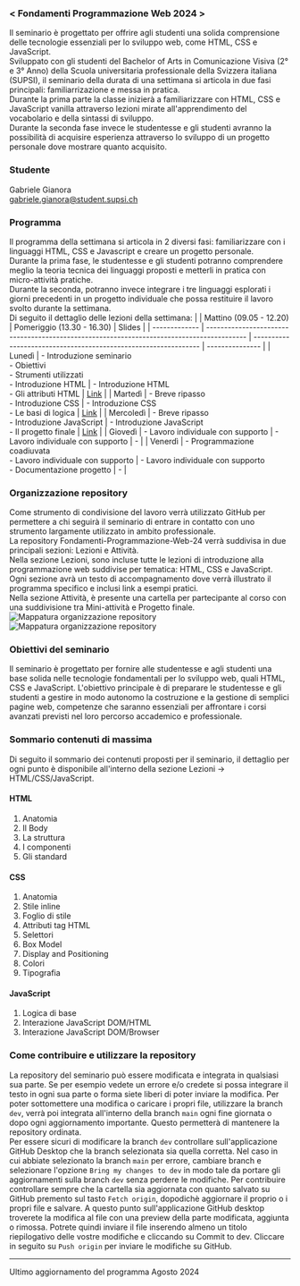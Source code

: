 ### < Fondamenti Programmazione Web 2024 >
Il seminario è progettato per offrire agli studenti una solida comprensione delle tecnologie essenziali per lo sviluppo web, come HTML, CSS e JavaScript.<br>
Sviluppato con gli studenti del Bachelor of Arts in Comunicazione Visiva (2° e 3° Anno) della Scuola universitaria professionale della Svizzera italiana (SUPSI), il seminario della durata di una settimana si articola in due fasi principali: familiarrizazione e messa in pratica.<br>
Durante la prima parte la classe inizierà a familiarizzare con HTML, CSS e JavaScript vanilla attraverso lezioni mirate all'apprendimento del vocabolario e della sintassi di sviluppo.<br>
Durante la seconda fase invece le studentesse e gli studenti avranno la possibilità di acquisire esperienza attraverso lo sviluppo di un progetto personale dove mostrare quanto acquisito.

### Studente
Gabriele Gianora<br>
gabriele.gianora@student.supsi.ch

### Programma
Il programma della settimana si articola in 2 diversi fasi: familiarizzare con i linguaggi HTML, CSS e Javascript e creare un progetto personale.<br>
Durante la prima fase, le studentesse e gli studenti potranno comprendere meglio la teoria tecnica dei linguaggi proposti e metterli in pratica con micro-attività pratiche.<br>
Durante la seconda, potranno invece integrare i tre linguaggi esplorati i giorni precedenti in un progetto individuale che possa restituire il lavoro svolto durante la settimana.<br>
Di seguito il dettaglio delle lezioni della settimana:
|               | Mattino (09.05 - 12.20)                                                                   | Pomeriggio (13.30 - 16.30)                                      | Slides          |
| ------------- | ----------------------------------------------------------------------------------------- | --------------------------------------------------------------- | --------------- |
| Lunedì        | - Introduzione seminario<br>- Obiettivi<br>- Strumenti utilizzati<br> - Introduzione HTML | - Introduzione HTML<br>- Gli attributi HTML                     | [Link](https://zenodo.org/records/13736597)            |
| Martedì       | - Breve ripasso<br>- Introduzione CSS                                                     | - Introduzione CSS<br>- Le basi di logica                       | [Link](https://zenodo.org/records/13743483)            |
| Mercoledì     | - Breve ripasso<br>- Introduzione JavaScript                                              | - Introduzione JavaScript<br>- Il progetto finale               | [Link](esempio.com)            |
| Giovedì       | - Lavoro individuale con supporto                                                         | - Lavoro individuale con supporto                               | -            |
| Venerdì       | - Programmazione coadiuvata<br>- Lavoro individuale con supporto                          | - Lavoro individuale con supporto<br>- Documentazione progetto  | -            |

### Organizzazione repository
Come strumento di condivisione del lavoro verrà utilizzato GitHub per permettere a chi seguirà il seminario di entrare in contatto con uno strumento largamente utilizzato in ambito professionale.<br>
La repository Fondamenti-Programmazione-Web-24 verrà suddivisa in due principali sezioni: Lezioni e Attività.<br>
Nella sezione Lezioni, sono incluse tutte le lezioni di introduzione alla programmazione web suddivise per tematica: HTML, CSS e JavaScript. Ogni sezione avrà un testo di accompagnamento dove verrà illustrato il programma specifico e inclusi link a esempi pratici.<br>
Nella sezione Attività, è presente una cartella per partecipante al corso con una suddivisione tra Mini-attività e Progetto finale.<br>
![Mappatura organizzazione repository](Treemap_GithubRepo_CV_Black.png#gh-light-mode-only)
![Mappatura organizzazione repository](Treemap_GithubRepo_CV_White.png#gh-dark-mode-only)

### Obiettivi del seminario
Il seminario è progettato per fornire alle studentesse e agli studenti una base solida nelle tecnologie fondamentali per lo sviluppo web, quali HTML, CSS e JavaScript.
L'obiettivo principale è di preparare le studentesse e gli studenti a gestire in modo autonomo la costruzione e la gestione di semplici pagine web, competenze che saranno essenziali per affrontare i corsi avanzati previsti nel loro percorso accademico e professionale.

### Sommario contenuti di massima
Di seguito il sommario dei contenuti proposti per il seminario, il dettaglio per ogni punto è disponibile all'interno della sezione Lezioni -> HTML/CSS/JavaScript.
#### HTML
1. Anatomia
2. Il Body
3. La struttura
4. I componenti
5. Gli standard
#### CSS
1. Anatomia
2. Stile inline
3. Foglio di stile
4. Attributi tag HTML
5. Selettori
6. Box Model
7. Display and Positioning
8. Colori
9. Tipografia
#### JavaScript
1. Logica di base
2. Interazione JavaScript DOM/HTML
3. Interazione JavaScript DOM/Browser

### Come contribuire e utilizzare la repository
La repository del seminario può essere modificata e integrata in qualsiasi sua parte. Se per esempio vedete un errore e/o credete si possa integrare il testo in ogni sua parte o forma siete liberi di poter inviare la modifica.
Per poter sottomettere una modifica o caricare i propri file, utilizzare la branch `dev`, verrà poi integrata all'interno della branch `main` ogni fine giornata o dopo ogni aggiornamento importante. Questo permetterà di mantenere la repository ordinata.<br>
Per essere sicuri di modificare la branch `dev` controllare sull'applicazione GitHub Desktop che la branch selezionata sia quella corretta. Nel caso in cui abbiate selezionato la branch `main` per errore, cambiare branch e selezionare l'opzione `Bring my changes to dev` in modo tale da portare gli aggiornamenti sulla branch `dev` senza perdere le modifiche.
Per contribuire controllare sempre che la cartella sia aggiornata con quanto salvato su GitHub premento sul tasto `Fetch origin`, dopodichè aggiornare il proprio o i propri file e salvare. A questo punto sull'applicazione GitHub desktop troverete la modifica al file con una preview della parte modificata, aggiunta o rimossa. Potrete quindi inviare il file inserendo almeno un titolo riepilogativo delle vostre modifiche e cliccando su Commit to dev. Cliccare in seguito su `Push origin` per inviare le modifiche su GitHub.

----

Ultimo aggiornamento del programma Agosto 2024